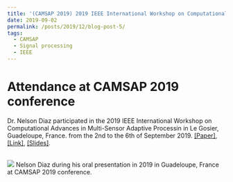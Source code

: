 ```yaml
---
title: '(CAMSAP 2019) 2019 IEEE International Workshop on Computational Advances in Multi-Sensor Adaptive Processing'
date: 2019-09-02
permalink: /posts/2019/12/blog-post-5/
tags:
  - CAMSAP
  - Signal processing
  - IEEE
---
```


Attendance at CAMSAP 2019 conference
======

Dr. Nelson Diaz participated in the 2019 IEEE International Workshop on Computational Advances in Multi-Sensor Adaptive Processin in Le Gosier, Guadeloupe, France. from the 2nd to the 6th of September 2019. [[Paper]](https://nelson10.github.io/files/Conference07.pdf), [[Link]](https://ieeexplore.ieee.org/abstract/document/8903163), [[Slides]](https://nelson10.github.io/files/slides07.pdf).

<br/><img src='/images/camsap2019.jpg'>
Nelson Diaz during his oral presentation in 2019 in Guadeloupe, France at CAMSAP 2019 conference.
